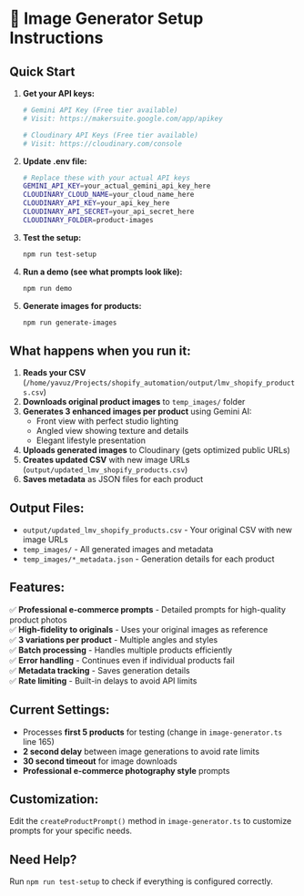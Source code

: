 # 🚀 Image Generator Setup Instructions

## Quick Start

1. **Get your API keys:**
   ```bash
   # Gemini API Key (Free tier available)
   # Visit: https://makersuite.google.com/app/apikey
   
   # Cloudinary API Keys (Free tier available)  
   # Visit: https://cloudinary.com/console
   ```

2. **Update .env file:**
   ```bash
   # Replace these with your actual API keys
   GEMINI_API_KEY=your_actual_gemini_api_key_here
   CLOUDINARY_CLOUD_NAME=your_cloud_name_here
   CLOUDINARY_API_KEY=your_api_key_here
   CLOUDINARY_API_SECRET=your_api_secret_here
   CLOUDINARY_FOLDER=product-images
   ```

3. **Test the setup:**
   ```bash
   npm run test-setup
   ```

4. **Run a demo (see what prompts look like):**
   ```bash
   npm run demo
   ```

5. **Generate images for products:**
   ```bash
   npm run generate-images
   ```

## What happens when you run it:

1. **Reads your CSV** (`/home/yavuz/Projects/shopify_automation/output/lmv_shopify_products.csv`)
2. **Downloads original product images** to `temp_images/` folder
3. **Generates 3 enhanced images per product** using Gemini AI:
   - Front view with perfect studio lighting
   - Angled view showing texture and details  
   - Elegant lifestyle presentation
4. **Uploads generated images** to Cloudinary (gets optimized public URLs)
5. **Creates updated CSV** with new image URLs (`output/updated_lmv_shopify_products.csv`)
6. **Saves metadata** as JSON files for each product

## Output Files:

- `output/updated_lmv_shopify_products.csv` - Your original CSV with new image URLs
- `temp_images/` - All generated images and metadata
- `temp_images/*_metadata.json` - Generation details for each product

## Features:

✅ **Professional e-commerce prompts** - Detailed prompts for high-quality product photos  
✅ **High-fidelity to originals** - Uses your original images as reference  
✅ **3 variations per product** - Multiple angles and styles  
✅ **Batch processing** - Handles multiple products efficiently  
✅ **Error handling** - Continues even if individual products fail  
✅ **Metadata tracking** - Saves generation details  
✅ **Rate limiting** - Built-in delays to avoid API limits  

## Current Settings:

- Processes **first 5 products** for testing (change in `image-generator.ts` line 165)
- **2 second delay** between image generations to avoid rate limits
- **30 second timeout** for image downloads
- **Professional e-commerce photography style** prompts

## Customization:

Edit the `createProductPrompt()` method in `image-generator.ts` to customize prompts for your specific needs.

## Need Help?

Run `npm run test-setup` to check if everything is configured correctly.